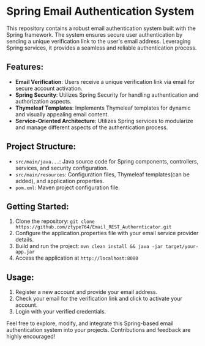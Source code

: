 

# Spring Email Authentication System

This repository contains a robust email authentication system built with the Spring framework. The system ensures secure user authentication by sending a unique verification link to the user's email address. Leveraging Spring services, it provides a seamless and reliable authentication process.

## Features:

- **Email Verification**: Users receive a unique verification link via email for secure account activation.
- **Spring Security**: Utilizes Spring Security for handling authentication and authorization aspects.
- **Thymeleaf Templates**: Implements Thymeleaf templates for dynamic and visually appealing email content.
- **Service-Oriented Architecture**: Utilizes Spring services to modularize and manage different aspects of the authentication process.

## Project Structure:

- `src/main/java...`: Java source code for Spring components, controllers, services, and security configuration.
- `src/main/resources`: Configuration files, Thymeleaf templates(can be added), and application properties.
- `pom.xml`: Maven project configuration file.

## Getting Started:

1. Clone the repository: `git clone https://github.com/ztype764/Email_REST_Authernticator.git`
2. Configure the application.properties file with your email service provider details.
3. Build and run the project: `mvn clean install && java -jar target/your-app.jar`
4. Access the application at `http://localhost:8080`

## Usage:

1. Register a new account and provide your email address.
2. Check your email for the verification link and click to activate your account.
3. Login with your verified credentials.

Feel free to explore, modify, and integrate this Spring-based email authentication system into your projects. Contributions and feedback are highly encouraged!

